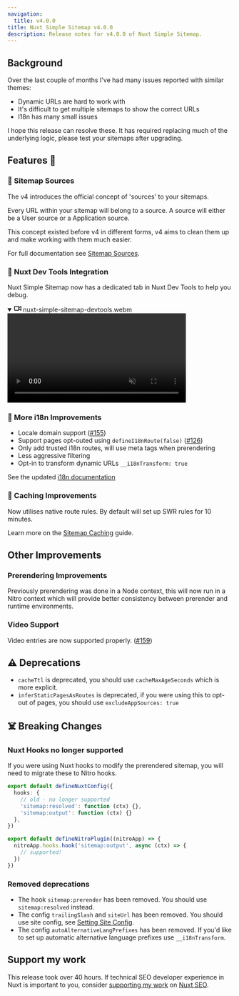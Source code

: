 ```yaml
---
navigation:
  title: v4.0.0
title: Nuxt Simple Sitemap v4.0.0
description: Release notes for v4.0.0 of Nuxt Simple Sitemap.
---
```


## Background

Over the last couple of months I've had many issues reported with similar themes:
- Dynamic URLs are hard to work with
- It's difficult to get multiple sitemaps to show the correct URLs
- I18n has many small issues

I hope this release can resolve these. It has required replacing much of the underlying logic, please test your sitemaps after upgrading.

## Features :rocket:

### 🥫 Sitemap Sources

The v4 introduces the official concept of 'sources' to your sitemaps.

Every URL within your sitemap will belong to a source. A source will either be a User source or a Application source.

This concept existed before v4 in different forms, v4 aims to clean them up and make working with them much easier.

For full documentation see [Sitemap Sources](/sitemap/guides/sources).

### 🤝 Nuxt Dev Tools Integration

Nuxt Simple Sitemap now has a dedicated tab in Nuxt Dev Tools to help you debug.

<details open="" class="details-reset border rounded-2">
  <summary class="px-3 py-2">
    <svg aria-hidden="true" height="16" viewBox="0 0 16 16" version="1.1" width="16" data-view-component="true" class="octicon octicon-device-camera-video">
    <path d="M16 3.75v8.5a.75.75 0 0 1-1.136.643L11 10.575v.675A1.75 1.75 0 0 1 9.25 13h-7.5A1.75 1.75 0 0 1 0 11.25v-6.5C0 3.784.784 3 1.75 3h7.5c.966 0 1.75.784 1.75 1.75v.675l3.864-2.318A.75.75 0 0 1 16 3.75Zm-6.5 1a.25.25 0 0 0-.25-.25h-7.5a.25.25 0 0 0-.25.25v6.5c0 .138.112.25.25.25h7.5a.25.25 0 0 0 .25-.25v-6.5ZM11 8.825l3.5 2.1v-5.85l-3.5 2.1Z"></path>
</svg>
    <span aria-label="Video description nuxt-simple-sitemap-devtools.webm" class="m-1">nuxt-simple-sitemap-devtools.webm</span>
    <span class="dropdown-caret"></span>
  </summary>

  <video src="https://user-images.githubusercontent.com/5326365/282252319-269d8421-0704-4336-81a6-dd597fe80d38.webm" data-canonical-src="https://user-images.githubusercontent.com/5326365/282252319-269d8421-0704-4336-81a6-dd597fe80d38.webm" controls="controls" muted="muted" class="d-block rounded-bottom-2 border-top width-fit" style="max-height:640px; min-height: 200px">

  </video>
</details>

### 💬 More i18n Improvements

- Locale domain support ([#155](https://github.com/harlan-zw/nuxt-simple-sitemap/issues/155))
- Support pages opt-outed using `defineI18nRoute(false)` ([#126](https://github.com/harlan-zw/nuxt-simple-sitemap/issues/126))
- Only add trusted i18n routes, will use meta tags when prerendering
- Less aggressive filtering
- Opt-in to transform dynamic URLs `__i18nTransform: true`

See the updated [i18n documentation](/sitemap/integrations/i18n)

### 🚀 Caching Improvements

Now utilises native route rules. By default will set up SWR rules for 10 minutes.

Learn more on the [Sitemap Caching](/sitemap/guides/cache) guide.

## Other Improvements

### Prerendering Improvements

Previously prerendering was done in a Node context, this will now run in a Nitro context which will provide better consistency between prerender and runtime environments.

### Video Support

Video entries are now supported properly. ([#159](https://github.com/harlan-zw/nuxt-simple-sitemap/issues/159))

## ⚠️ Deprecations

- `cacheTtl` is deprecated, you should use `cacheMaxAgeSeconds` which is more explicit.
- `inferStaticPagesAsRoutes` is deprecated, if you were using this to opt-out of pages, you should use `excludeAppSources: true`

## ☠️ Breaking Changes

### Nuxt Hooks no longer supported

If you were using Nuxt hooks to modify the prerendered sitemap, you will need to migrate these to Nitro hooks.

```ts [nuxt.config.ts]
export default defineNuxtConfig({
  hooks: {
    // old - no longer supported
    'sitemap:resolved': function (ctx) {},
    'sitemap:output': function (ctx) {}
  },
})
```

```ts [server/plugins/sitemap]
export default defineNitroPlugin((nitroApp) => {
  nitroApp.hooks.hook('sitemap:output', async (ctx) => {
    // supported!
  })
})
```

### Removed deprecations

- The hook `sitemap:prerender` has been removed. You should use `sitemap:resolved` instead.
- The config `trailingSlash` and `siteUrl` has been removed. You should use site config, see [Setting Site Config](https://nuxtseo.com/site-config/guides/setting-site-config).
- The config `autoAlternativeLangPrefixes` has been removed. If you'd like to set up automatic alternative language prefixes use `__i18nTransform`.


## Support my work

This release took over 40 hours.
If technical SEO developer experience in Nuxt is important to you, consider [supporting my work](https://github.com/sponsors/harlan-zw) on [Nuxt SEO](https://nuxtseo.com).
